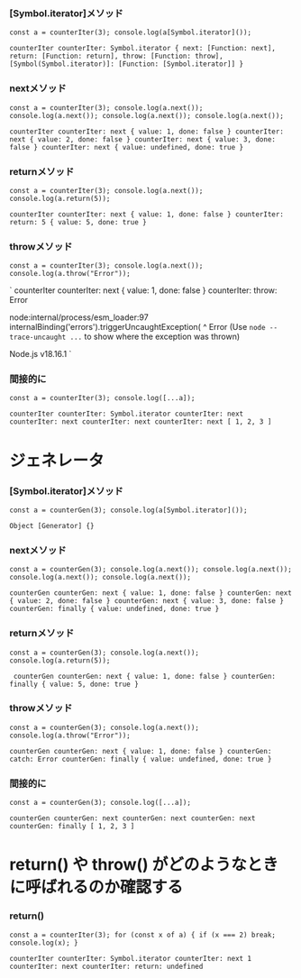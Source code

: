 ### [Symbol.iterator]メソッド

`const a = counterIter(3);
console.log(a[Symbol.iterator]());`

`counterIter
counterIter: Symbol.iterator
{
next: [Function: next],
return: [Function: return],
throw: [Function: throw],
[Symbol(Symbol.iterator)]: [Function: [Symbol.iterator]]
}`

### nextメソッド

`const a = counterIter(3);
console.log(a.next());
console.log(a.next());
console.log(a.next());
console.log(a.next());`

`counterIter
counterIter: next
{ value: 1, done: false }
counterIter: next
{ value: 2, done: false }
counterIter: next
{ value: 3, done: false }
counterIter: next
{ value: undefined, done: true }`

### returnメソッド

`const a = counterIter(3);
console.log(a.next());
console.log(a.return(5));`

`counterIter
counterIter: next
{ value: 1, done: false }
counterIter: return: 5
{ value: 5, done: true }`

### throwメソッド

`const a = counterIter(3);
console.log(a.next());
console.log(a.throw("Error"));`

`
counterIter
counterIter: next
{ value: 1, done: false }
counterIter: throw: Error

node:internal/process/esm_loader:97
internalBinding('errors').triggerUncaughtException(
^
Error
(Use `node --trace-uncaught ...` to show where the exception was thrown)

Node.js v18.16.1
`

### 間接的に

`const a = counterIter(3);
console.log([...a]);`

`counterIter
counterIter: Symbol.iterator
counterIter: next
counterIter: next
counterIter: next
counterIter: next
[ 1, 2, 3 ]`

# ジェネレータ

### [Symbol.iterator]メソッド

`const a = counterGen(3);
console.log(a[Symbol.iterator]());`

`Object [Generator] {}`

### nextメソッド

`const a = counterGen(3);
console.log(a.next());
console.log(a.next());
console.log(a.next());
console.log(a.next());`

`counterGen
counterGen: next
{ value: 1, done: false }
counterGen: next
{ value: 2, done: false }
counterGen: next
{ value: 3, done: false }
counterGen: finally
{ value: undefined, done: true }`

### returnメソッド

`const a = counterGen(3);
console.log(a.next());
console.log(a.return(5));`

`
counterGen
counterGen: next
{ value: 1, done: false }
counterGen: finally
{ value: 5, done: true }`

### throwメソッド

`const a = counterGen(3);
console.log(a.next());
console.log(a.throw("Error"));`

`counterGen
counterGen: next
{ value: 1, done: false }
counterGen: catch: Error
counterGen: finally
{ value: undefined, done: true }`

### 間接的に

`const a = counterGen(3);
console.log([...a]);`

`counterGen
counterGen: next
counterGen: next
counterGen: next
counterGen: finally
[ 1, 2, 3 ]`

# return() や throw() がどのようなときに呼ばれるのか確認する

### return()

`const a = counterIter(3);
for (const x of a) {
  if (x === 2) break;
  console.log(x);
}`

`counterIter
counterIter: Symbol.iterator
counterIter: next
1
counterIter: next
counterIter: return: undefined`
